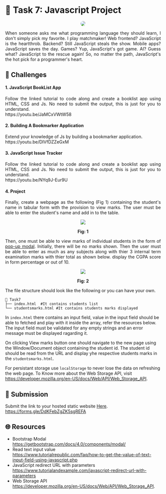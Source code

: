 # **:star2: Task 7: Javascript Project**

<p align="center">
    <img style="border-radius:8px;border:none;" src="../screenshots/Tweet%20by%20Bruno%20Lemos.png" />
</p>

<p align="justify">
When someone asks me what programming language they should learn, I don't simply pick my favorite. I play matchmaker! Web frontend? JavaScript is the heartthrob. Backend? Still JavaScript steals the show. Mobile apps? JavaScript saves the day. Games? Yup, JavaScript's got game. AI? Guess what? JavaScript to the rescue again! So, no matter the path, JavaScript's the hot pick for a programmer's heart.
</p>

## **:pushpin: Challenges**  

<h4>1. JavaScript BookList App</h4>
<p align="justify">Follow the linked tutorial to code along and create a booklist app using HTML, CSS and Js. No need to submit the output, this is just for you to understand.
<br />
https://youtu.be/JaMCxVWtW58
</p>

<h4>2. Building A Bookmarker Application</h4>
<p align="justify">Extend your knowledge of Js by building a bookmarker application.
<br/>
https://youtu.be/DIVfDZZeGxM
</p>

<h4>3. JavaScript Issue Tracker</h4>
<p align="justify">Follow the linked tutorial to code along and create a booklist app using HTML, CSS and Js. No need to submit the output, this is just for you to understand.
<br />
https://youtu.be/NYq9J-Eur9U
</p>

<h4>4. Project</h4>
<p align="justify">
Finally, create a webpage as the following (Fig 1) containing the student's name in tabular form with the provision to view marks. The user must be able to enter the student's name and add in to the table.</p>

<p align="center">
    <img src="../screenshots/1.students-list.png" />
</p>
<p align="center" style="font-weight:bold;">Fig: 1</p>
        
<p align="justify">
    Then, one must be able to view marks of individual students in the form of <a href="https://getbootstrap.com/docs/4.0/components/modal/">pop-up modal</a>. Initially, there will be no marks shown. Then the user must be able to enter as much as any subjects along with thier 3 internal term examination marks with thier total as shown below. display the CGPA score in form percentage or out of 10. 
</p>

<p align="center">
    <img src="../screenshots/2.marks-list.png" />
</p>
<p align="center" style="font-weight:bold;">Fig: 2</p>
    
<p align="justify">
    The file structure should look like the following or you can have your own. 
</p>       

    📂 Task7
    ├── index.html  #It contains students list
    └── studentsmarks.html #It contains students marks displayed

<p align="justify">
    
In `index.html` there contains an input field, value in the input field should be able to fetched and play with it inside the array, refer the resources below. The input field must be validated for any empty strings and an error message must be displayed ragarding it. 

On clicking View marks button one should navigate to the new page using the Window/Document object containing the student id. The student id should be read from the URL and display yhe respective students marks in the `studentsmarks.html`.

For persistant storage use `localStorage` to never lose the data on refreshing the web page. To Know more about the Web Storage API, visit https://developer.mozilla.org/en-US/docs/Web/API/Web_Storage_API. 
</p>       

    


## **📂 Submission**
Submit the link to your hosted static website [Here](https://forms.gle/DdKFebZgZK5sgREFA).</br>
https://forms.gle/DdKFebZgZK5sgREFA


## **🌐 Resources**
- Bootstrap Modal<br />https://getbootstrap.com/docs/4.0/components/modal/
- Read text input value<br />https://www.tutorialrepublic.com/faq/how-to-get-the-value-of-text-input-field-using-javascript.php
- JavaScript redirect URL with parameters<br />https://www.tutorialandexample.com/javascript-redirect-url-with-parameters
- Web Storage API<br />https://developer.mozilla.org/en-US/docs/Web/API/Web_Storage_API.
